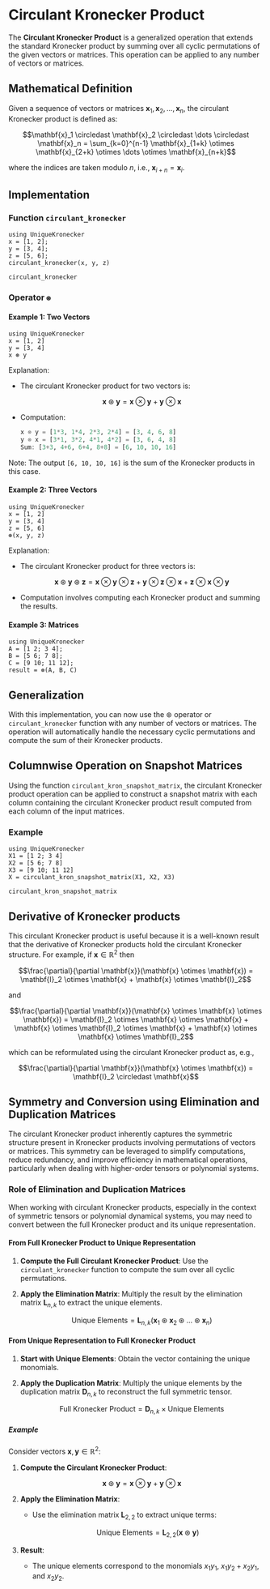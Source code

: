 # Circulant Kronecker Product

The **Circulant Kronecker Product** is a generalized operation that extends the standard Kronecker product by summing over all cyclic permutations of the given vectors or matrices. This operation can be applied to any number of vectors or matrices.

## Mathematical Definition

Given a sequence of vectors or matrices $\mathbf{x}_1, \mathbf{x}_2, \dots, \mathbf{x}_n$, the circulant Kronecker product is defined as:

```math
\mathbf{x}_1 \circledast \mathbf{x}_2 \circledast \dots \circledast \mathbf{x}_n = \sum_{k=0}^{n-1} \mathbf{x}_{1+k} \otimes \mathbf{x}_{2+k} \otimes \dots \otimes \mathbf{x}_{n+k}
```

where the indices are taken modulo $n$, i.e., $\mathbf{x}_{i+n} = \mathbf{x}_i$.

## Implementation

### Function `circulant_kronecker`

```@repl
using UniqueKronecker
x = [1, 2];
y = [3, 4];
z = [5, 6];
circulant_kronecker(x, y, z)
```

```@docs
circulant_kronecker
```

### Operator `⊛`

#### Example 1: Two Vectors

```@repl
using UniqueKronecker
x = [1, 2]
y = [3, 4]
x ⊛ y
```

Explanation:

- The circulant Kronecker product for two vectors is:
  ```math
  \mathbf{x} \circledast \mathbf{y} = \mathbf{x} \otimes \mathbf{y} + \mathbf{y} \otimes \mathbf{x}
  ```
- Computation:
  ```julia
  x ⊗ y = [1*3, 1*4, 2*3, 2*4] = [3, 4, 6, 8]
  y ⊗ x = [3*1, 3*2, 4*1, 4*2] = [3, 6, 4, 8]
  Sum: [3+3, 4+6, 6+4, 8+8] = [6, 10, 10, 16]
  ```

Note: The output `[6, 10, 10, 16]` is the sum of the Kronecker products in this case.

#### Example 2: Three Vectors

```@repl
using UniqueKronecker
x = [1, 2]
y = [3, 4]
z = [5, 6]
⊛(x, y, z)
```

Explanation:

- The circulant Kronecker product for three vectors is:
  ```math
  \mathbf{x} \circledast \mathbf{y} \circledast \mathbf{z} = \mathbf{x} \otimes \mathbf{y} \otimes \mathbf{z} + \mathbf{y} \otimes \mathbf{z} \otimes \mathbf{x} + \mathbf{z} \otimes \mathbf{x} \otimes \mathbf{y}
  ```
- Computation involves computing each Kronecker product and summing the results.

#### Example 3: Matrices

```@repl
using UniqueKronecker
A = [1 2; 3 4];
B = [5 6; 7 8];
C = [9 10; 11 12];
result = ⊛(A, B, C)
```

## Generalization

With this implementation, you can now use the ⊛ operator or `circulant_kronecker` function with any number of vectors or matrices. The operation will automatically handle the necessary cyclic permutations and compute the sum of their Kronecker products.

## Columnwise Operation on Snapshot Matrices

Using the function `circulant_kron_snapshot_matrix`, the circulant Kronecker product operation can be applied to construct a snapshot matrix with each column containing the circulant Kronecker product result computed from each column of the input matrices. 

### Example

```@repl
using UniqueKronecker
X1 = [1 2; 3 4]
X2 = [5 6; 7 8]
X3 = [9 10; 11 12]
X = circulant_kron_snapshot_matrix(X1, X2, X3)
```

```@docs
circulant_kron_snapshot_matrix
```

## Derivative of Kronecker products

This circulant Kronecker product is useful because it is a well-known result that the derivative of Kronecker products hold the circulant Kronecker structure. For example, if $\mathbf{x}\in\mathbb{R}^2$ then

```math
\frac{\partial}{\partial \mathbf{x}}(\mathbf{x} \otimes \mathbf{x}) = \mathbf{I}_2 \otimes \mathbf{x} + \mathbf{x} \otimes \mathbf{I}_2
```

and 

```math
\frac{\partial}{\partial \mathbf{x}}(\mathbf{x} \otimes \mathbf{x} \otimes \mathbf{x}) = \mathbf{I}_2 \otimes \mathbf{x} \otimes \mathbf{x} + \mathbf{x} \otimes \mathbf{I}_2 \otimes \mathbf{x} + \mathbf{x} \otimes \mathbf{x} \otimes \mathbf{I}_2
```

which can be reformulated using the circulant Kronecker product as, e.g.,

```math
\frac{\partial}{\partial \mathbf{x}}(\mathbf{x} \otimes \mathbf{x}) = \mathbf{I}_2 \circledast \mathbf{x}
```

## Symmetry and Conversion using Elimination and Duplication Matrices

The circulant Kronecker product inherently captures the symmetric structure present in Kronecker products involving permutations of vectors or matrices. This symmetry can be leveraged to simplify computations, reduce redundancy, and improve efficiency in mathematical operations, particularly when dealing with higher-order tensors or polynomial systems.

### Role of Elimination and Duplication Matrices

When working with circulant Kronecker products, especially in the context of symmetric tensors or polynomial dynamical systems, you may need to convert between the full Kronecker product and its unique representation.

#### From Full Kronecker Product to Unique Representation

1. **Compute the Full Circulant Kronecker Product**: Use the `circulant_kronecker` function to compute the sum over all cyclic permutations.

2. **Apply the Elimination Matrix**: Multiply the result by the elimination matrix $\mathbf{L}_{n,k}$ to extract the unique elements.

   ```math
   \text{Unique Elements} = \mathbf{L}_{n,k} \left( \mathbf{x}_1 \circledast \mathbf{x}_2 \circledast \dots \circledast \mathbf{x}_n \right)
   ```

#### From Unique Representation to Full Kronecker Product

1. **Start with Unique Elements**: Obtain the vector containing the unique monomials.

2. **Apply the Duplication Matrix**: Multiply the unique elements by the duplication matrix $\mathbf{D}_{n,k}$ to reconstruct the full symmetric tensor.

   ```math
   \text{Full Kronecker Product} = \mathbf{D}_{n,k} \times \text{Unique Elements}
   ```

##### Example

Consider vectors $\mathbf{x}, \mathbf{y} \in \mathbb{R}^2$:

1. **Compute the Circulant Kronecker Product**:

   ```math
   \mathbf{x} \circledast \mathbf{y} = \mathbf{x} \otimes \mathbf{y} + \mathbf{y} \otimes \mathbf{x}
   ```

2. **Apply the Elimination Matrix**:

   - Use the elimination matrix $\mathbf{L}_{2,2}$ to extract unique terms:

     ```math
     \text{Unique Elements} = \mathbf{L}_{2,2} (\mathbf{x} \circledast \mathbf{y})
     ```

3. **Result**:

   - The unique elements correspond to the monomials $x_1 y_1$, $x_1 y_2 + x_2 y_1$, and $x_2 y_2$.
